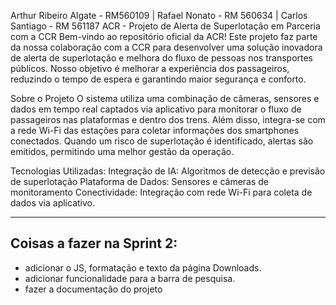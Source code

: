 Arthur Ribeiro Algate - RM560109 | Rafael Nonato - RM 560634 | Carlos Santiago - RM 561187
ACR - Projeto de Alerta de Superlotação em Parceria com a CCR
Bem-vindo ao repositório oficial da ACR! Este projeto faz parte da nossa colaboração com a CCR para desenvolver uma solução inovadora de alerta de superlotação e melhora do fluxo de pessoas  nos transportes públicos. Nosso objetivo é melhorar a experiência dos passageiros, reduzindo o tempo de espera e garantindo maior segurança e conforto.

Sobre o Projeto
O sistema utiliza uma combinação de câmeras, sensores e dados em tempo real captados via aplicativo para monitorar o fluxo de passageiros nas plataformas e dentro dos trens. Além disso, integra-se com a rede Wi-Fi das estações para coletar informações dos smartphones conectados. Quando um risco de superlotação é identificado, alertas são emitidos, permitindo uma melhor gestão da operação.

Tecnologias Utilizadas: 
Integração de IA: Algoritmos de detecção e previsão de superlotação
Plataforma de Dados: Sensores e câmeras de monitoramento
Conectividade: Integração com rede Wi-Fi para coleta de dados via aplicativo. 

---------------------------
Coisas a fazer na Sprint 2:
---------------------------

- adicionar o JS, formatação e texto da página Downloads.
- adicionar funcionalidade para a barra de pesquisa.
- fazer a documentação do projeto
